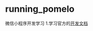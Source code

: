 # running_pomelo
微信小程序开发学习
1.学习官方的[开发文档](https://developers.weixin.qq.com/miniprogram/dev/index.html)
